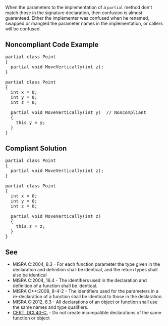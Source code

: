 When the parameters to the implementation of a `partial` method don't match those in the signature declaration, then confusion is almost
guaranteed. Either the implementer was confused when he renamed, swapped or mangled the parameter names in the implementation, or callers will be
confused.

## Noncompliant Code Example

<pre>
partial class Point
{
  partial void MoveVertically(int z);
}

partial class Point
{
  int x = 0;
  int y = 0;
  int z = 0;

  partial void MoveVertically(int y)  // Noncompliant
  {
    this.y = y;
  }
}
</pre>

## Compliant Solution

<pre>
partial class Point
{
  partial void MoveVertically(int z);
}

partial class Point
{
  int x = 0;
  int y = 0;
  int z = 0;

  partial void MoveVertically(int z)
  {
    this.z = z;
  }
}
</pre>

## See

*   MISRA C:2004, 8.3 - For each function parameter the type given in the declaration and definition shall be identical, and the return types shall
      also be identical
*   MISRA C:2004, 16.4 - The identifiers used in the declaration and definition of a function shall be identical.
*   MISRA C++:2008, 8-4-2 - The identifiers used for the parameters in a re-declaration of a function shall be identical to those in the
      declaration.
*   MISRA C:2012, 8.3 - All declarations of an object or function shall use the same names and type qualifiers.
*   [CERT, DCL40-C.](https://www.securecoding.cert.org/confluence/x/cwGTAw) - Do not create incompatible declarations of the same
      function or object